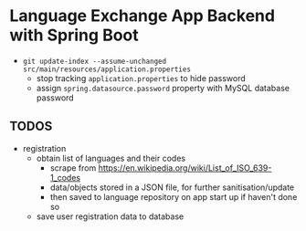 # Language Exchange App Backend with Spring Boot

- `git update-index --assume-unchanged src/main/resources/application.properties`
  - stop tracking `application.properties` to hide password
  - assign `spring.datasource.password` property with MySQL database password

## TODOS
- registration
  - obtain list of languages and their codes
    - scrape from https://en.wikipedia.org/wiki/List_of_ISO_639-1_codes
    - data/objects stored in a JSON file, for further sanitisation/update
    - then saved to language repository on app start up if haven't done so
  - save user registration data to database